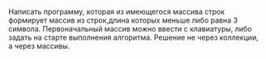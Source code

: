 Написать программу, которая из имеющегося массива строк формирует массив из строк,длина которых меньше либо равна 3 символа. Первоначальный массив можно ввести с клавиатуры, либо задать  на старте выполнения алгоритма. Решение не через коллекции, а через массивы.